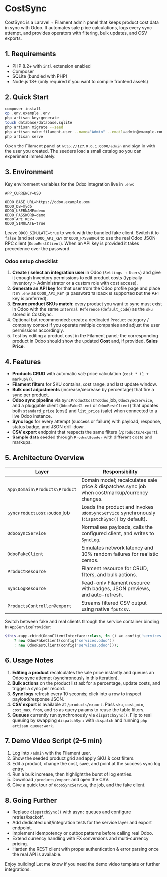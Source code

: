 # CostSync

CostSync is a Laravel + Filament admin panel that keeps product cost data in sync with Odoo. It automates sale price calculations, logs every sync attempt, and provides operators with filtering, bulk updates, and CSV exports.

## 1. Requirements

- PHP 8.2+ with `intl` extension enabled
- Composer
- SQLite (bundled with PHP)
- Node.js 18+ (only required if you want to compile frontend assets)

## 2. Quick Start

```bash
composer install
cp .env.example .env
php artisan key:generate
touch database/database.sqlite
php artisan migrate --seed
php artisan make:filament-user --name="Admin" --email=admin@example.com --password=password
php artisan serve
```

Open the Filament panel at `http://127.0.0.1:8000/admin` and sign in with the user you created. The seeders load a small catalog so you can experiment immediately.

## 3. Environment

Key environment variables for the Odoo integration live in `.env`:

```
APP_CURRENCY=USD

ODOO_BASE_URL=https://odoo.example.com
ODOO_DB=mydb
ODOO_USERNAME=demo
ODOO_PASSWORD=demo
ODOO_API_KEY=
ODOO_SIMULATE=true
```

Leave `ODOO_SIMULATE=true` to work with the bundled fake client. Switch it to `false` (and set `ODOO_API_KEY` or `ODOO_PASSWORD`) to use the real Odoo JSON-RPC client (`OdooRestClient`). When an API key is provided it takes precedence over the password.

### Odoo setup checklist

1. **Create / select an integration user** in Odoo (`Settings → Users`) and give it enough Inventory permissions to edit product costs (typically Inventory > Administrator or a custom role with cost access).
2. **Generate an API key** for that user from the Odoo profile page and place it in `.env` as `ODOO_API_KEY` (a password fallback is supported but the API key is preferred).
3. **Ensure product SKUs match**: every product you want to sync must exist in Odoo with the same `Internal Reference` (`default_code`) as the `sku` stored in CostSync.
4. Optional but recommended: create a dedicated `Product` category / company context if you operate multiple companies and adjust the user permissions accordingly.
5. Test by editing a product cost in the Filament panel; the corresponding product in Odoo should show the updated **Cost** and, if provided, **Sales Price**.

## 4. Features

- **Products CRUD** with automatic sale price calculation (`cost * (1 + markup%)`).
- **Filament filters** for SKU contains, cost range, and last update window.
- **Bulk cost adjustments** (increase/decrease by percentage) that fire a sync per product.
- **Odoo sync pipeline** via `SyncProductCostToOdoo` job, `OdooSyncService`, and a pluggable client (`OdooFakeClient` or `OdooRestClient`) that updates both `standard_price` (cost) and `list_price` (sale) when connected to a live Odoo instance.
- **Sync logs** for every attempt (success or failure) with payload, response, status badge, and JSON drill-down.
- **CSV export** endpoint that respects the same filters (`/products/export`).
- **Sample data** seeded through `ProductSeeder` with different costs and markups.

## 5. Architecture Overview

| Layer | Responsibility |
| ----- | -------------- |
| `App\Domain\Products\Product` | Domain model; recalculates sale price & dispatches sync job when cost/markup/currency changes. |
| `SyncProductCostToOdoo` job | Loads the product and invokes `OdooSyncService` synchronously (`dispatchSync()` by default). |
| `OdooSyncService` | Normalises payloads, calls the configured client, and writes to `SyncLog`. |
| `OdooFakeClient` | Simulates network latency and 10% random failures for realistic demos. |
| `ProductResource` | Filament resource for CRUD, filters, and bulk actions. |
| `SyncLogResource` | Read-only Filament resource with badges, JSON previews, and auto-refresh. |
| `ProductsController@export` | Streams filtered CSV output using native `fputcsv`. |

Switch between fake and real clients through the service container binding in `AppServiceProvider`:

```php
$this->app->bind(OdooClientInterface::class, fn () => config('services.odoo.simulate')
    ? new OdooFakeClient(config('services.odoo'))
    : new OdooRestClient(config('services.odoo')));
```

## 6. Usage Notes

1. **Editing a product** recalculates the sale price instantly and queues an Odoo sync attempt (synchronously in this iteration).
2. **Bulk actions** on the product list ask for a percentage, update costs, and trigger a sync per record.
3. **Sync logs** refresh every 10 seconds; click into a row to inspect payload/response JSON.
4. **CSV export** is available at `/products/export`. Pass `sku`, `cost_min`, `cost_max`, `from`, and `to` as query params to reuse the table filters.
5. **Queues** currently run synchronously via `dispatchSync()`. Flip to real queuing by swapping `dispatchSync` with `dispatch` and running `php artisan queue:work`.

## 7. Demo Video Script (2–5 min)

1. Log into `/admin` with the Filament user.  
2. Show the seeded product grid and apply SKU & cost filters.  
3. Edit a product, change the cost, save, and point at the success sync log entry.  
4. Run a bulk increase, then highlight the burst of log entries.  
5. Download `/products/export` and open the CSV.  
6. Give a quick tour of `OdooSyncService`, the job, and the fake client.

## 8. Going Further

- Replace `dispatchSync()` with async queues and configure retries/backoff.
- Add dedicated unit/integration tests for the service layer and export endpoint.
- Implement idempotency or outbox patterns before calling real Odoo.
- Extend currency handling with FX conversions and multi-currency pricing.
- Harden the REST client with proper authentication & error parsing once the real API is available.

Enjoy building! Let me know if you need the demo video template or further integrations.
